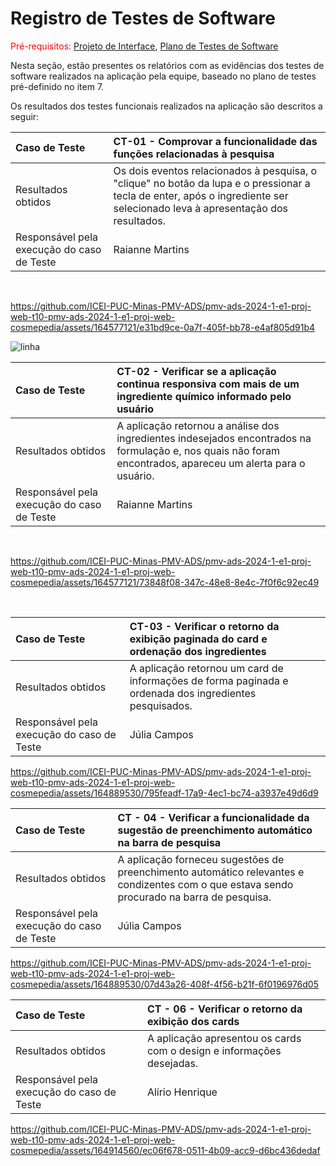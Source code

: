 # Registro de Testes de Software

<span style="color:red">Pré-requisitos: <a href="https://github.com/ICEI-PUC-Minas-PMV-ADS/pmv-ads-2024-1-e1-proj-web-t10-pmv-ads-2024-1-e1-proj-web-cosmepedia/blob/main/documentos/04-Projeto%20de%20Interface.md"> Projeto de Interface</a></span>, <a href="https://github.com/ICEI-PUC-Minas-PMV-ADS/pmv-ads-2024-1-e1-proj-web-t10-pmv-ads-2024-1-e1-proj-web-cosmepedia/blob/main/documentos/07-Plano%20de%20Testes%20de%20Software.md"> Plano de Testes de Software</a>

Nesta seção, estão presentes os relatórios com as evidências dos testes de software realizados na aplicação pela equipe, baseado no plano de testes pré-definido no item 7.

Os resultados dos testes funcionais realizados na aplicação são descritos a seguir:

|Caso de Teste    | CT-01 - Comprovar a funcionalidade das funções relacionadas à pesquisa |
|:---|:---|
| Resultados obtidos | Os dois eventos relacionados à pesquisa, o "clique" no botão da lupa e o pressionar a tecla de enter, após o ingrediente ser selecionado leva à apresentação dos resultados.  |
| Responsável pela execução do caso de Teste | Raianne Martins|

<br>

https://github.com/ICEI-PUC-Minas-PMV-ADS/pmv-ads-2024-1-e1-proj-web-t10-pmv-ads-2024-1-e1-proj-web-cosmepedia/assets/164577121/e31bd9ce-0a7f-405f-bb78-e4af805d91b4



![linha](https://github.com/ICEI-PUC-Minas-PMV-ADS/pmv-ads-2024-1-e1-proj-web-t10-pmv-ads-2024-1-e1-proj-web-cosmepedia/assets/164577121/c25a90ef-354f-4d71-bfe0-d4f5d3eca34c)





|Caso de Teste    | CT-02 - Verificar se a aplicação continua responsiva com mais de um ingrediente químico informado pelo usuário |
|:---|:---|
| Resultados obtidos | A aplicação retornou a análise dos ingredientes indesejados encontrados na formulação e, nos quais não foram encontrados, apareceu um alerta para o usuário.  |
| Responsável pela execução do caso de Teste | Raianne Martins |

<br>

https://github.com/ICEI-PUC-Minas-PMV-ADS/pmv-ads-2024-1-e1-proj-web-t10-pmv-ads-2024-1-e1-proj-web-cosmepedia/assets/164577121/73848f08-347c-48e8-8e4c-7f0f6c92ec49

<br>

|Caso de Teste    | CT-03 - Verificar o retorno da exibição paginada do card e ordenação dos ingredientes |
|:---|:---|
| Resultados obtidos | A aplicação retornou um card de informações de forma paginada e ordenada dos ingredientes pesquisados.  |
| Responsável pela execução do caso de Teste | Júlia Campos |



https://github.com/ICEI-PUC-Minas-PMV-ADS/pmv-ads-2024-1-e1-proj-web-t10-pmv-ads-2024-1-e1-proj-web-cosmepedia/assets/164889530/795feadf-17a9-4ec1-bc74-a3937e49d6d9



|Caso de Teste    | CT - 04 - Verificar a funcionalidade da sugestão de preenchimento automático na barra de pesquisa |
|:---|:---|
| Resultados obtidos |  A aplicação forneceu sugestões de preenchimento automático relevantes e condizentes com o que estava sendo procurado na barra de pesquisa.  |
| Responsável pela execução do caso de Teste | Júlia Campos |




https://github.com/ICEI-PUC-Minas-PMV-ADS/pmv-ads-2024-1-e1-proj-web-t10-pmv-ads-2024-1-e1-proj-web-cosmepedia/assets/164889530/07d43a26-408f-4f56-b21f-6f0196976d05

|Caso de Teste    |CT - 06 - Verificar o retorno da exibição dos cards|
|:---|:---|
| Resultados obtidos |  A aplicação apresentou os cards com o design e informações desejadas.  |
| Responsável pela execução do caso de Teste | Alírio Henrique|



https://github.com/ICEI-PUC-Minas-PMV-ADS/pmv-ads-2024-1-e1-proj-web-t10-pmv-ads-2024-1-e1-proj-web-cosmepedia/assets/164914560/ec06f678-0511-4b09-acc9-d6bc436dedaf



